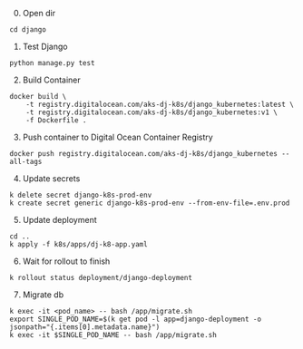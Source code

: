 0. Open dir
```
cd django
```

1. Test Django
```
python manage.py test
```

2. Build Container
```
docker build \
    -t registry.digitalocean.com/aks-dj-k8s/django_kubernetes:latest \
    -t registry.digitalocean.com/aks-dj-k8s/django_kubernetes:v1 \
    -f Dockerfile .
```

3. Push container to Digital Ocean Container Registry
```
docker push registry.digitalocean.com/aks-dj-k8s/django_kubernetes --all-tags
```

4. Update secrets
```
k delete secret django-k8s-prod-env
k create secret generic django-k8s-prod-env --from-env-file=.env.prod
```

5. Update deployment
```
cd ..
k apply -f k8s/apps/dj-k8-app.yaml
```

6. Wait for rollout to finish
```
k rollout status deployment/django-deployment
```

7. Migrate db
```
k exec -it <pod_name> -- bash /app/migrate.sh 
export SINGLE_POD_NAME=$(k get pod -l app=django-deployment -o jsonpath="{.items[0].metadata.name}")
k exec -it $SINGLE_POD_NAME -- bash /app/migrate.sh 
```